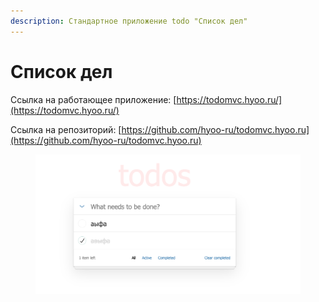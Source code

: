 ```yaml
---
description: Стандартное приложение todo "Список дел"
---
```


# Список дел

Ссылка на работающее приложение: [https://todomvc.hyoo.ru/](https://todomvc.hyoo.ru/)

Ссылка на репозиторий: [https://github.com/hyoo-ru/todomvc.hyoo.ru](https://github.com/hyoo-ru/todomvc.hyoo.ru)

<figure><img src="../../.gitbook/assets/image (1).png" alt=""><figcaption></figcaption></figure>
